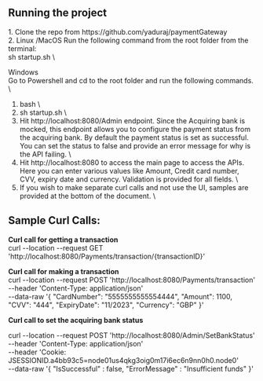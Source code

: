 <h2>Running the project</h2>
1. Clone the repo from https://github.com/yaduraj/paymentGateway<br>
2. Linux /MacOS 
   Run the following command from the root folder from the terminal:<br>
   sh startup.sh \

   Windows \
   Go to Powershell and cd to the root folder and run the following commands. \
   1. bash \
   2. sh startup.sh \
3. Hit http://localhost:8080/Admin endpoint. Since the Acquiring bank is mocked, this endpoint allows you to configure the payment status from the acquiring bank. By default the payment status is set as successful. \
   You can set the status to false and provide an error message for why is the API failing. \
4. Hit http://localhost:8080 to access the main page to access the APIs. \
   Here you can enter various values like Amount, Credit card number, CVV, expiry date and currency. Validation is provided for all fields. \
5. If you wish to make separate curl calls and not use the UI, samples are provided at the bottom of the document. \


<h2>Sample Curl Calls: </h2>

**Curl call for getting a transaction** \
curl --location --request GET 'http://localhost:8080/Payments/transaction/{transactionID}'



**Curl call for making a transaction** \
curl --location --request POST 'http://localhost:8080/Payments/transaction' \
--header 'Content-Type: application/json' \
--data-raw '{
    "CardNumber": "5555555555554444",
    "Amount": 1100,
    "CVV": "444",
    "ExpiryDate": "11/2023",
    "Currency": "GBP"
}'

**Curl call to set the acquiring bank status**

curl --location --request POST 'http://localhost:8080/Admin/SetBankStatus' \
--header 'Content-Type: application/json' \
--header 'Cookie: JSESSIONID.a4bb93c5=node01us4qkg3oig0m17i6ec6n9nn0h0.node0' \
--data-raw '{
    "IsSuccessful" : false,
    "ErrorMessage" : "Insufficient funds"
}'


